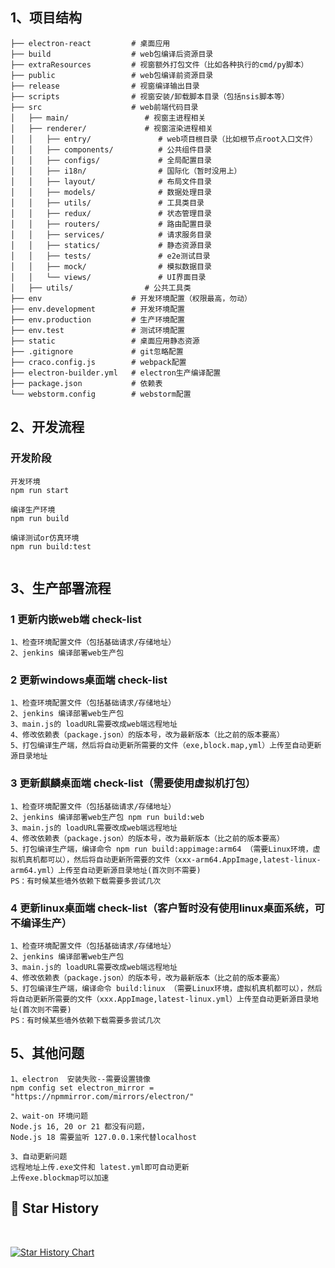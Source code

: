 ## 1、项目结构

```
├── electron-react         # 桌面应用
├── build                  # web包编译后资源目录
├── extraResources         # 视窗额外打包文件（比如各种执行的cmd/py脚本）
├── public                 # web包编译前资源目录
├── release                # 视窗编译输出目录
├── scripts                # 视窗安装/卸载脚本目录（包括nsis脚本等）
├── src                    # web前端代码目录
│   ├── main/                 # 视窗主进程相关
│   ├── renderer/             # 视窗渲染进程相关
│   │   ├── entry/               # web项目根目录（比如根节点root入口文件）
│   │   ├── components/          # 公共组件目录
│   │   ├── configs/             # 全局配置目录
│   │   ├── i18n/                # 国际化（暂时没用上）
│   │   ├── layout/              # 布局文件目录
│   │   ├── models/              # 数据处理目录
│   │   ├── utils/               # 工具类目录
│   │   ├── redux/               # 状态管理目录
│   │   ├── routers/             # 路由配置目录
│   │   ├── services/            # 请求服务目录 
│   │   ├── statics/             # 静态资源目录 
│   │   ├── tests/               # e2e测试目录 
│   │   ├── mock/                # 模拟数据目录   
│   │   └── views/               # UI界面目录       
│   ├── utils/                # 公共工具类
├── env                    # 开发环境配置（权限最高，勿动）
├── env.development        # 开发环境配置
├── env.production         # 生产环境配置
├── env.test               # 测试环境配置
├── static                 # 桌面应用静态资源
├── .gitignore             # git忽略配置
├── craco.config.js        # webpack配置
├── electron-builder.yml   # electron生产编译配置
├── package.json           # 依赖表
└── webstorm.config        # webstorm配置
```

## 2、开发流程

### 开发阶段

```
开发环境
npm run start

编译生产环境
npm run build

编译测试or仿真环境 
npm run build:test


```

## 3、生产部署流程

### 1 更新内嵌web端 check-list
```
1、检查环境配置文件（包括基础请求/存储地址）
2、jenkins 编译部署web生产包
```
### 2 更新windows桌面端 check-list
```
1、检查环境配置文件（包括基础请求/存储地址）
2、jenkins 编译部署web生产包
3、main.js的 loadURL需要改成web端远程地址
4、修改依赖表（package.json）的版本号，改为最新版本（比之前的版本要高）
5、打包编译生产端，然后将自动更新所需要的文件（exe,block.map,yml）上传至自动更新源目录地址
```

### 3 更新麒麟桌面端 check-list（需要使用虚拟机打包）
```
1、检查环境配置文件（包括基础请求/存储地址）
2、jenkins 编译部署web生产包 npm run build:web
3、main.js的 loadURL需要改成web端远程地址
4、修改依赖表（package.json）的版本号，改为最新版本（比之前的版本要高）
5、打包编译生产端，编译命令 npm run build:appimage:arm64 （需要Linux环境，虚拟机真机都可以），然后将自动更新所需要的文件（xxx-arm64.AppImage,latest-linux-arm64.yml）上传至自动更新源目录地址(首次则不需要)
PS：有时候某些墙外依赖下载需要多尝试几次
```

### 4 更新linux桌面端 check-list（客户暂时没有使用linux桌面系统，可不编译生产）
```
1、检查环境配置文件（包括基础请求/存储地址）
2、jenkins 编译部署web生产包
3、main.js的 loadURL需要改成web端远程地址
4、修改依赖表（package.json）的版本号，改为最新版本（比之前的版本要高）
5、打包编译生产端，编译命令 build:linux （需要Linux环境，虚拟机真机都可以），然后将自动更新所需要的文件（xxx.AppImage,latest-linux.yml）上传至自动更新源目录地址(首次则不需要)
PS：有时候某些墙外依赖下载需要多尝试几次
```

## 5、其他问题

```
1、electron  安装失败--需要设置镜像
npm config set electron_mirror = "https://npmmirror.com/mirrors/electron/"

2、wait-on 环境问题
Node.js 16, 20 or 21 都没有问题，
Node.js 18 需要监听 127.0.0.1来代替localhost

3、自动更新问题
远程地址上传.exe文件和 latest.yml即可自动更新
上传exe.blockmap可以加速

```

## 🌟 Star History

<br>

[![Star History Chart](https://api.star-history.com/svg?repos=liumengniu/electron-react&type=Timeline)](https://api.star-history.com/svg?repos=liumengniu/electron-react&type=Timeline)